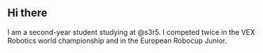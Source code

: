 ## Hi there

I am a second-year student studying at @s3r5.
I competed twice in the VEX Robotics world championship and in the European Robocup Junior.
